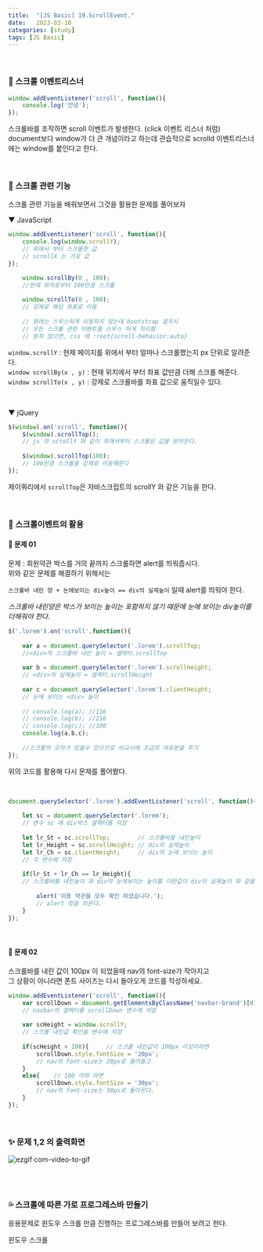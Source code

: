 ```yaml
---
title:  "[JS Basic] 19.ScrollEvent."
date:   2023-03-10
categories: [study]
tags: [JS Basic]
---
```

<br>

### 📂 스크롤 이벤트리스너

```js
window.addEventListener('scroll', function(){
    console.log('안녕');
});
```

스크롤바를 조작하면 scroll 이벤트가 발생한다. (click 이벤트 리스너 처럼)       
document보다 window가 더 큰 개념이라고 하는데 관습적으로 scrolld 이벤트리스너에는 window를 붙인다고 한다.

<br>

### 📂 스크롤 관련 기능

스크롤 관련 기능을 배워보면서 그것을 활용한 문제를 풀어보자

▼ JavaScript

```js
window.addEventListener('scroll', function(){
    console.log(window.scrollY);    
    // 위에서 부터 스크롤한 값
    // scrollX 는 가로 값
});

    window.scrollBy(0 , 100);
    //현재 위치로부터 100만큼 스크롤
    
    window.scrollTo(0 , 100);  
    // 강제로 해당 좌표로 이동
    
    // 원래는 스무스하게 이동하지 않는데 bootstrap 설치시 
    // 모든 스크롤 관련 이벤트를 스무스 하게 처리함
    // 원치 않으면, css 에 :root{scroll-behavior:auto}
```

`window.scrollY` : 현제 페이지를 위에서 부터 얼마나 스크롤했는지 px 단위로 알려준다.    
`window scrollBy(x , y)` : 현재 위치에서 부터 좌표 값만큼 더해 스크롤 해준다.    
`window scrollTo(x , y)` : 강제로 스크롤바를 좌표 값으로 움직일수 있다.    

<br>

▼ jQuery
```js
$(window).on('scroll', function(){
    $(window).scrollTop();
    // js 의 scrollY 와 같이 위애서부터 스크롤된 값을 받아온다.
    
    $(window).scrollTop(100);
    // 100만큼 스크롤을 강제로 이동해준다
});
```

제이쿼리에서 `scrollTop`은 자바스크립트의 scrollY 와 같은 기능을 한다.          

<br>

### 📂 스크롤이벤트의 활용

#### 📌 문제 01

문제 : 회원약관 박스를 거의 끝까지 스크롤하면 alert를 띄워줍시다.     
위와 같은 문제를 해결하기 위해서는    

`스크롤바 내린 양 + 눈에보이는 div높이 == div의 실제높이` 일때 alert를 띄워야 한다.

_스크롤바 내린양은 박스가 보이는 높이는 포함하지 않기 때문에 눈에 보이는 div높이를 더해줘야 한다._


```js
$('.lorem').on('scroll',function(){
    
    var a = document.querySelector('.lorem').scrollTop;
    //<div>의 스크롤바 내린 높이 = 셀렉터.scrollTop
    
    var b = document.querySelector('.lorem').scrollHeight;
    // <div>의 실제높이 = 셀렉터.scrollHeight
    
    var c = document.querySelector('.lorem').clientHeight;
    // 눈에 보이는 <div> 높이
    
    // console.log(a); //116
    // console.log(b); //216
    // console.log(c); //100
    console.log(a,b,c); 
    
    //스크롤의 오차가 있을수 있으므로 비교시에 조금의 여유분을 주기
});
```
위의 코드를 활용해 다시 문제를 풀어봤다.

<br>

```js
document.querySelector('.lorem').addEventListener('scroll', function(){
    
    let sc = document.querySelector('.lorem');
    // 변수 sc 에 div박스 셀렉터를 저장
    
    let lr_St = sc.scrollTop;        // 스크롤바를 내린높이                
    let lr_Height = sc.scrollHeight; // div의 실제높이   
    let lr_Ch = sc.clientHeight;     // div의 눈에 보이는 높이
    // 각 변수에 저장
    
    if(lr_St + lr_Ch == lr_Height){
    // 스크롤바를 내린높이 와 div의 눈에보이는 높이를 더한값이 div의 실제높이 와 같을때
    
        alert('이용 약관을 모두 확인 하셨습니다.');
        // alert 창을 띄운다.
    }
});
```

<br>

#### 📌 문제 02

스크롤바를 내린 값이 100px 이 되었을때 nav의 font-size가 작아지고      
그 상황이 아니라면 폰트 사이즈는 다시 돌아오게 코드를 작성하세요.

```js
window.addEventListener('scroll', function(){
    var scrollDown = document.getElementsByClassName('navbar-brand')[0];
    // navbar의 셀렉터를 scrollDown 변수에 저장
    
    var scHeight = window.scrollY;
    // 스크롤 내린값 확인을 변수에 저장
    
    if(scHeight > 100){     // 스크롤 내린값이 100px 이상이라면
        scrollDown.style.fontSize = '20px';
        // nav의 font-size는 20px로 줄어들고
    }
    else{    // 100 이하 라면
        scrollDown.style.fontSize = '30px';
        // nav의 font-size는 30px로 돌아온다.
    }
});
```

<br>

### ✨ 문제 1,2 의 출력화면

![ezgif com-video-to-gif](https://user-images.githubusercontent.com/115879536/224255256-5f1525af-a9f4-4628-9dfd-e424284628ca.gif)

<br>
<br>

### 💦 스크롤에 따른 가로 프로그레스바 만들기

응용문제로 윈도우 스크롤 만큼 진행하는 프로그레스바를 만들어 보려고 한다.

윈도우 스크롤 
```js

```
